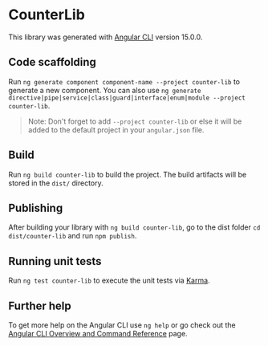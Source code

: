 # CounterLib

This library was generated with [Angular CLI](https://github.com/angular/angular-cli) version 15.0.0.

## Code scaffolding

Run `ng generate component component-name --project counter-lib` to generate a new component. You can also use `ng generate directive|pipe|service|class|guard|interface|enum|module --project counter-lib`.
> Note: Don't forget to add `--project counter-lib` or else it will be added to the default project in your `angular.json` file. 

## Build

Run `ng build counter-lib` to build the project. The build artifacts will be stored in the `dist/` directory.

## Publishing

After building your library with `ng build counter-lib`, go to the dist folder `cd dist/counter-lib` and run `npm publish`.

## Running unit tests

Run `ng test counter-lib` to execute the unit tests via [Karma](https://karma-runner.github.io).

## Further help

To get more help on the Angular CLI use `ng help` or go check out the [Angular CLI Overview and Command Reference](https://angular.io/cli) page.
